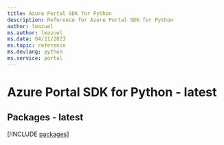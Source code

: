 ```yaml
---
title: Azure Portal SDK for Python
description: Reference for Azure Portal SDK for Python
author: lmazuel
ms.author: lmazuel
ms.data: 04/21/2023
ms.topic: reference
ms.devlang: python
ms.service: portal
---
```

# Azure Portal SDK for Python - latest
## Packages - latest
[!INCLUDE [packages](portal-index.md)]
